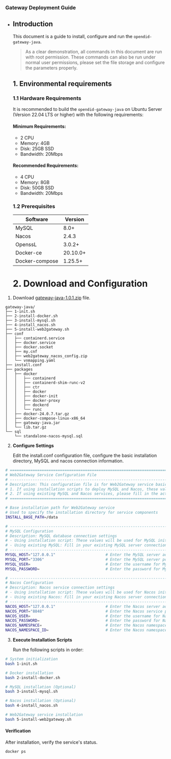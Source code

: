 ### Gateway Deployment Guide

- ## **Introduction**

  This document is a guide to install, configure and run the `opendid-gateway-java`. 

  > As a clear demonstration, all commands in this document are run with root permission. These commands can also be run under normal user permissions, please set the file storage and configure the parameters properly.

  ## 1. Environmental requirements

  ### 1.1 **Hardware Requirements**

  It is recommended to build the `opendid-gateway-java` on Ubuntu Server (Version 22.04 LTS or higher) with the following requirements:

  #### **Minimum Requirements:**

  - 2 CPU
  - Memory: 4GB
  - Disk: 25GB SSD
  - Bandwidth: 20Mbps

  #### **Recommended Requirements:**

  - 4 CPU
  - Memory: 8GB
  - Disk: 50GB SSD
  - Bandwidth: 20Mbps

  ### 1.2 **Prerequisites**

  | Software       | Version  |
  | -------------- | -------- |
  | MySQL          | 8.0+     |
  | Nacos          | 2.4.3    |
  | OpenssL        | 3.0.2+   |
  | Docker-ce      | 20.10.0+ |
  | Docker-compose | 1.25.5+  |

  # 2. **Download and Configuration**

1. Download [gateway-java-1.0.1.zip](https://github.com/OpenDID-Labs/gateway-java/releases/download/v1.0.1/gateway-java-1.0.1.zip "gateway-java-1.0.1.zip") file.

```
gateway-java/
├── 1-init.sh
├── 2-install-docker.sh
├── 3-install-mysql.sh
├── 4-install_nacos.sh
├── 5-install-web2gateway.sh
├── conf
│   ├── containerd.service
│   ├── docker.service
│   ├── docker.socket
│   ├── my.cnf
│   ├── web2gateway_nacos_config.zip
│   └── vnmapping.yaml
├── install.conf
├── packages
│   ├── docker
│   │   ├── containerd
│   │   ├── containerd-shim-runc-v2
│   │   ├── ctr
│   │   ├── docker
│   │   ├── docker-init
│   │   ├── docker-proxy
│   │   ├── dockerd
│   │   └── runc
│   ├── docker-24.0.7.tar.gz
│   ├── docker-compose-linux-x86_64
│   ├── gateway-java.jar
│   └── lib.tar.gz
└── sql
    └── standalone-nacos-mysql.sql
```



2. **Configure Settings**

   Edit the install.conf configuration file, configure the basic installation directory, MySQL and nacos connection information.

```bash
# ========================================================================================
# Web2Gateway Service Configuration File
# ----------------------------------------------------------------------------------------
# Description: This configuration file is for Web2Gateway service basic settings
# 1. If using installation scripts to deploy MySQL and Nacos, these values will be used for service initialization
# 2. If using existing MySQL and Nacos services, please fill in the actual connection information
# ========================================================================================

# Base installation path for Web2Gateway service
# Used to specify the installation directory for service components
INSTALL_BASE_PATH=/data

# ----------------------------------------------------------------------------------------
# MySQL Configuration
# Description: MySQL database connection settings
# - Using installation script: These values will be used for MySQL initialization
# - Using existing MySQL: Fill in your existing MySQL server connection details
# ----------------------------------------------------------------------------------------
MYSQL_HOST="127.0.0.1"                      # Enter the MySQL server address
MYSQL_PORT="3306"                           # Enter the MySQL server port
MYSQL_USER=                                 # Enter the username for MySQL
MYSQL_PASSWORD=                             # Enter the password for MySQL

# ----------------------------------------------------------------------------------------
# Nacos Configuration
# Description: Nacos service connection settings
# - Using installation script: These values will be used for Nacos initialization
# - Using existing Nacos: Fill in your existing Nacos server connection details
# ----------------------------------------------------------------------------------------
NACOS_HOST="127.0.0.1"                      # Enter the Nacos server address
NACOS_PORT="8848"                           # Enter the Nacos service port
NACOS_USER=                                 # Enter the username for Nacos
NACOS_PASSWORD=                             # Enter the password for Nacos
NACOS_NAMESPACE=                            # Enter the Nacos namespace name
NACOS_NAMESPACE_ID=                         # Enter the Nacos namespace ID
```



3. **Execute Installation Scripts**

   Run the following scripts in order:

```bash
# System initialization
bash 1-init.sh

# Docker installation
bash 2-install-docker.sh

# MySQL installation (Optional)
bash 3-install-mysql.sh

# Nacos installation (Optional)
bash 4-install_nacos.sh

# Web2Gateway service installation
bash 5-install-web2gateway.sh
```



#### Verification

After installation, verify the service's status.

```
docker ps
```

